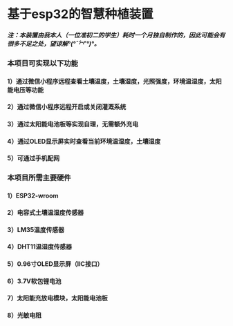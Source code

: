 # 基于esp32的智慧种植装置
##### 注：本装置由我本人（一位准初二的学生）耗时一个月独自制作的，因此可能会有很多不足之处，望谅解°(°¯᷄◠¯᷅°)°｡

### 本项目可实现以下功能
#### 1）通过微信小程序远程查看土壤温度，土壤湿度，光照强度，环境温湿度，太阳能电压等功能
#### 2）通过微信小程序远程开启或关闭灌溉系统
#### 3）通过太阳能电池板等实现自理，无需额外充电
#### 4）通过OLED显示屏实时查看当前环境温湿度，土壤湿度
#### 5）可通过手机配网

### 本项目所需主要硬件
#### 1）ESP32-wroom 
#### 2）电容式土壤温湿度传感器
#### 3）LM35温度传感器
#### 4）DHT11温湿度传感器
#### 5）0.96寸OLED显示屏（IIC接口）
#### 6）3.7V软包锂电池
#### 7）太阳能充放电模块，太阳能电池板
#### 8）光敏电阻
